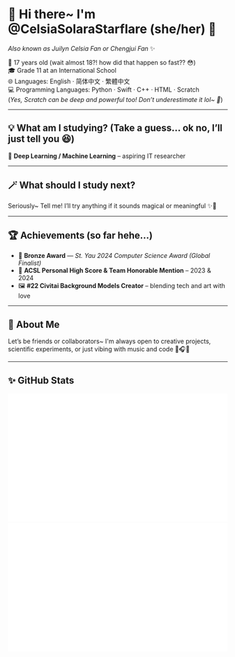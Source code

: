 # 🌸 Hi there~ I'm @CelsiaSolaraStarflare (she/her) 🌸  
*Also known as Juilyn Celsia Fan or Chengjui Fan* ✨

🌟 17 years old (wait almost 18?! how did that happen so fast?? 😳)  
🎓 Grade 11 at an International School  
🌐 Languages: English · 简体中文 · 繁體中文  
💻 Programming Languages: Python · Swift · C++ · HTML · Scratch  
(*Yes, Scratch can be deep and powerful too! Don’t underestimate it lol~ 💅*)

---

## 💡 What am I studying? (Take a guess... ok no, I’ll just tell you 😆)

🧠 **Deep Learning / Machine Learning** – aspiring IT researcher

---

## 🪄 What should I study next?
Seriously~ Tell me! I’ll try anything if it sounds magical or meaningful ✨💭

---

## 🏆 Achievements (so far hehe…)

- 🥉 **Bronze Award** — *St. Yau 2024 Computer Science Award (Global Finalist)*  
- 🏅 **ACSL Personal High Score & Team Honorable Mention** – 2023 & 2024  
- 🖼️ **#22 Civitai Background Models Creator** – blending tech and art with love

---

## 🦄 About Me

Let’s be friends or collaborators~ I'm always open to creative projects, scientific experiments, or just vibing with music and code 💖🎧🧪

---

## ✨ GitHub Stats

<picture>
  <source srcset="https://raw.githubusercontent.com/CelsiaSolaraStarflare/github-stats/master/generated/overview.svg#gh-dark-mode-only" media="(prefers-color-scheme: dark)" />
  <source srcset="https://raw.githubusercontent.com/CelsiaSolaraStarflare/github-stats/master/generated/overview.svg#gh-light-mode-only" media="(prefers-color-scheme: light), (prefers-color-scheme: no-preference)" />
  <img alt="GitHub Stats" src="https://raw.githubusercontent.com/CelsiaSolaraStarflare/github-stats/master/generated/overview.svg" />
</picture>

<picture>
  <source srcset="https://raw.githubusercontent.com/CelsiaSolaraStarflare/github-stats/master/generated/languages.svg#gh-dark-mode-only" media="(prefers-color-scheme: dark)" />
  <source srcset="https://raw.githubusercontent.com/CelsiaSolaraStarflare/github-stats/master/generated/languages.svg#gh-light-mode-only" media="(prefers-color-scheme: light), (prefers-color-scheme: no-preference)" />
  <img alt="Top Languages" src="https://raw.githubusercontent.com/CelsiaSolaraStarflare/github-stats/master/generated/languages.svg" />
</picture>

